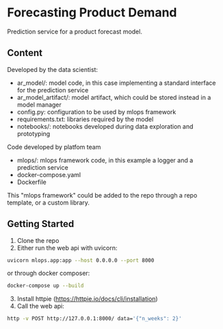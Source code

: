 # Forecasting Product Demand
Prediction service for a product forecast model.

## Content
Developed by the data scientist:
 - ar_model/: model code, in this case implementing a standard interface for the prediction service
 - ar_model_artifact/: model artifact, which could be stored instead in a model manager
 - config.py: configuration to be used by mlops framework
 - requirements.txt: libraries required by the model
 - notebooks/: notebooks developed during data exploration and prototyping

Code developed by platfom team
 - mlops/: mlops framework code, in this example a logger and a prediction
   service
 - docker-compose.yaml
 - Dockerfile 
 
This "mlops framework" could be added to the repo through a repo template, or a
custom library.

## Getting Started
1. Clone the repo
2. Either run the web api with uvicorn:
```bash
uvicorn mlops.app:app --host 0.0.0.0 --port 8000
```
or through docker composer:
```bash
docker-compose up --build
```
3. Install httpie (https://httpie.io/docs/cli/installation)
4. Call the web api: 
```bash
http -v POST http://127.0.0.1:8000/ data='{"n_weeks": 2}'
```
